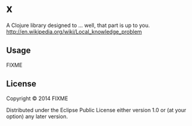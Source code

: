 # x

A Clojure library designed to ... well, that part is up to you.
http://en.wikipedia.org/wiki/Local_knowledge_problem

## Usage

FIXME

## License

Copyright © 2014 FIXME

Distributed under the Eclipse Public License either version 1.0 or (at
your option) any later version.
